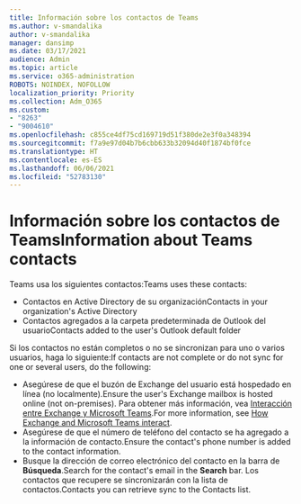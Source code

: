 ```yaml
---
title: Información sobre los contactos de Teams
ms.author: v-smandalika
author: v-smandalika
manager: dansimp
ms.date: 03/17/2021
audience: Admin
ms.topic: article
ms.service: o365-administration
ROBOTS: NOINDEX, NOFOLLOW
localization_priority: Priority
ms.collection: Adm_O365
ms.custom:
- "8263"
- "9004610"
ms.openlocfilehash: c855ce4df75cd169719d51f380de2e3f0a348394
ms.sourcegitcommit: f7a9e97d04b7b6cbb633b32094d40f1874bf0fce
ms.translationtype: HT
ms.contentlocale: es-ES
ms.lasthandoff: 06/06/2021
ms.locfileid: "52783130"
---
```

# <a name="information-about-teams-contacts"></a><span data-ttu-id="c07cd-102">Información sobre los contactos de Teams</span><span class="sxs-lookup"><span data-stu-id="c07cd-102">Information about Teams contacts</span></span>

<span data-ttu-id="c07cd-103">Teams usa los siguientes contactos:</span><span class="sxs-lookup"><span data-stu-id="c07cd-103">Teams uses these contacts:</span></span>

- <span data-ttu-id="c07cd-104">Contactos en Active Directory de su organización</span><span class="sxs-lookup"><span data-stu-id="c07cd-104">Contacts in your organization's Active Directory</span></span>
- <span data-ttu-id="c07cd-105">Contactos agregados a la carpeta predeterminada de Outlook del usuario</span><span class="sxs-lookup"><span data-stu-id="c07cd-105">Contacts added to the user's Outlook default folder</span></span>

<span data-ttu-id="c07cd-106">Si los contactos no están completos o no se sincronizan para uno o varios usuarios, haga lo siguiente:</span><span class="sxs-lookup"><span data-stu-id="c07cd-106">If contacts are not complete or do not sync for one or several users, do the following:</span></span>

- <span data-ttu-id="c07cd-107">Asegúrese de que el buzón de Exchange del usuario está hospedado en línea (no localmente).</span><span class="sxs-lookup"><span data-stu-id="c07cd-107">Ensure the user's Exchange mailbox is hosted online (not on-premises).</span></span> <span data-ttu-id="c07cd-108">Para obtener más información, vea [Interacción entre Exchange y Microsoft Teams](/microsoftteams/exchange-teams-interact).</span><span class="sxs-lookup"><span data-stu-id="c07cd-108">For more information, see [How Exchange and Microsoft Teams interact](/microsoftteams/exchange-teams-interact).</span></span>
- <span data-ttu-id="c07cd-109">Asegúrese de que el número de teléfono del contacto se ha agregado a la información de contacto.</span><span class="sxs-lookup"><span data-stu-id="c07cd-109">Ensure the contact's phone number is added to the contact information.</span></span>
- <span data-ttu-id="c07cd-110">Busque la dirección de correo electrónico del contacto en la barra de **Búsqueda**.</span><span class="sxs-lookup"><span data-stu-id="c07cd-110">Search for the contact's email in the **Search** bar.</span></span> <span data-ttu-id="c07cd-111">Los contactos que recupere se sincronizarán con la lista de contactos.</span><span class="sxs-lookup"><span data-stu-id="c07cd-111">Contacts you can retrieve sync to the Contacts list.</span></span>


